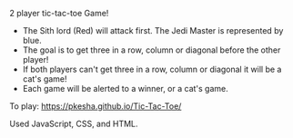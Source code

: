 
2 player tic-tac-toe Game!
- The Sith lord (Red) will attack first.  The Jedi Master is represented by blue.
- The goal is to get three in a row, column or diagonal before the other player!
- If both players can't get three in a row, column or diagonal it will be a cat's game!
- Each game will be alerted to a winner, or a cat's game.

To play: https://pkesha.github.io/Tic-Tac-Toe/

Used JavaScript, CSS, and HTML.
